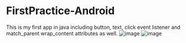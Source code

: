 # FirstPractice-Android
This is my first app in java including button, text, click event listener and match_parent wrap_content attributes as well.
![image](https://user-images.githubusercontent.com/71166016/166161617-8896b5dd-8fab-47ce-b844-50eb23d46043.png)
![image](https://user-images.githubusercontent.com/71166016/166161639-16b8c591-11c3-4717-9d4a-0d0e37825b41.png)
